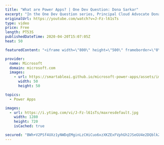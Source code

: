 ```yaml
---
title: "What are Power Apps? | One Dev Question: Dona Sarkar"
excerpt: "In the One Dev Question series, Principal Cloud Advocate Dona Sarkar explains what Power Apps are.    For more information, visit: https://powerapps.microsoft.com/?WT.mc_id=onedevquestion-c9-donasa Try Azure for free: https://aka.ms/TryAzure7"
originalUrl: https://youtube.com/watch?v=J-Fz-l61sTs
type: video
price: Free
length: PT53S
publishedDateTime: 2020-04-20T15:07:05Z
heat: 50

featuredContent: "<iframe width=\"800\" height=\"500\" frameborder=\"0\" src=\"https://www.youtube.com/embed/J-Fz-l61sTs\" allow=\"accelerometer; autoplay; encrypted-media; gyroscope; picture-in-picture\" allowfullscreen></iframe>"

provider:
  name: Microsoft
  domain: microsoft.com
  images:
    - url: https://smartableai.github.io/microsoft-power-apps/assets/images/organizations/microsoft.com-50x50.jpg
      width: 50
      height: 50

topics:
  - Power Apps

images:
  - url: https://i.ytimg.com/vi/J-Fz-l61sTs/maxresdefault.jpg
    width: 1280
    height: 720
    isCached: true

secured: "BWh+V2PSf4UXz1yNWDqEMginLzCHiCuo6xzXKZExFVphGh2JSeGU4e2DQblkZlh5Lh4k5CqMow5eRfeKWC1rqnsmhc0Rc370ln9ljSeM+yIyhyc4FWw/LVLauYnURef/csYODl8pTSxUjwh+th0JxrOhFMqoPTECgMFL4SJL5jYrKPEqVjum25ezQ96J5Ozc8f7Mf1Exdkqr7D2No7lzybgYINNKyfY3YMQQrztvrrqA68gYGBE13BCLS30aPNrR4ilOtDRGC8Tj2eXGfEGRXv7Etx9ajnCDApaigvSbPBTAvtjN4it/gdMxRfxGLmd6/UVqeeDXyEKIkZWWwSiRkpAK2lag4y0NvxXSWlWA3c+vmNXBWbM4ymklYEKNrrTKfaLqb1bBbupSTn1HlSkdwj0hVIPkrgIT4OBnhLKn524=;I/oIQqEZUH3YSJloV3ssNg=="
---
```


